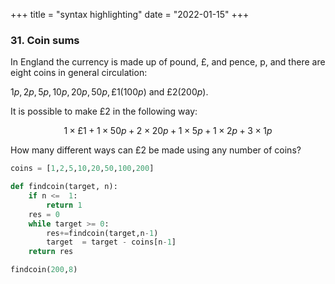 +++
title = "syntax highlighting"
date = "2022-01-15"
+++

### 31. Coin sums

In England the currency is made up of pound, £, and pence, p, and there are eight coins in general circulation:

$1p, 2p, 5p, 10p, 20p, 50p, £1 (100p)$ and $£2 (200p)$.

It is possible to make £2 in the following way:

$$1×£1 + 1×50p + 2×20p + 1×5p + 1×2p + 3×1p$$

How many different ways can £2 be made using any number of coins?


```python
coins = [1,2,5,10,20,50,100,200]

def findcoin(target, n):
    if n <=  1:
        return 1
    res = 0
    while target >= 0:
        res+=findcoin(target,n-1)
        target  = target - coins[n-1]
    return res

findcoin(200,8)
```